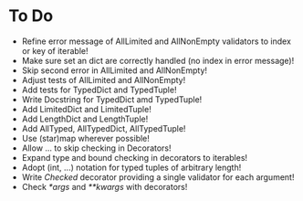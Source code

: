 # To Do
- Refine error message of AllLimited and AllNonEmpty validators to index or key of iterable!
- Make sure set an dict are correctly handled (no index in error message)!
- Skip second error in AllLimited and AllNonEmpty!
- Adjust tests of AllLimited and AllNonEmpty!
- Add tests for TypedDict and TypedTuple!
- Write Docstring for TypedDict amd TypedTuple!
- Add LimitedDict and LimitedTuple!
- Add LengthDict and LengthTuple!
- Add AllTyped, AllTypedDict, AllTypedTuple!
- Use (star)map wherever possible!
- Allow ... to skip checking in Decorators!
- Expand type and bound checking in decorators to iterables!
- Adopt (int, ...) notation for typed tuples of arbitrary length!
- Write _Checked_ decorator providing a single validator for each argument!
- Check _*args_ and _**kwargs_ with decorators!
